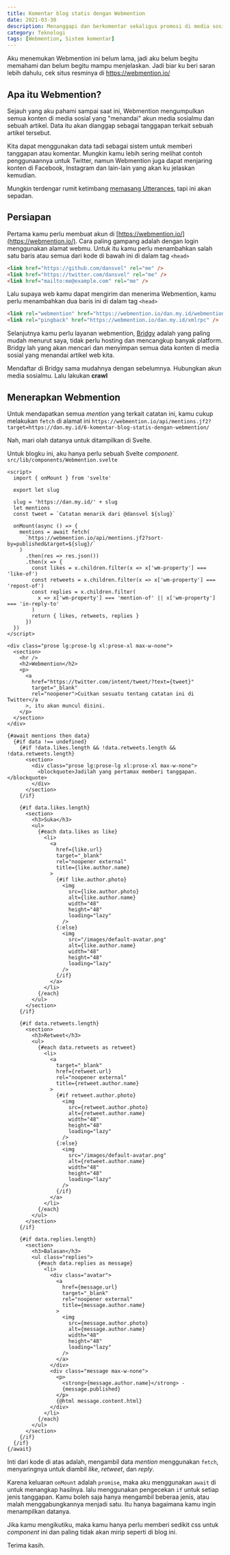 ```yaml
---
title: Komentar blog statis dengan Webmention
date: 2021-03-30
description: Menanggapi dan berkomentar sekaligus promosi di media sosial, kenapa tidak?
category: Teknologi
tags: [Webmention, Sistem komentar]
---
```


Aku menemukan Webmention ini belum lama, jadi aku belum begitu memahami dan belum begitu mampu menjelaskan. Jadi biar ku beri saran lebih dahulu, cek situs resminya di https://webmention.io/

## Apa itu Webmention?

Sejauh yang aku pahami sampai saat ini, Webmention mengumpulkan semua konten di media sosial yang "menandai" akun media sosialmu dan sebuah artikel. Data itu akan dianggap sebagai tanggapan terkait sebuah artikel tersebut.

Kita dapat menggunakan data tadi sebagai sistem untuk memberi tanggapan atau komentar. Mungkin kamu lebih sering melihat contoh penggunaannya untuk Twitter, namun Webmention juga dapat menjaring konten di Facebook, Instagram dan lain-lain yang akan ku jelaskan kemudian.

Mungkin terdengar rumit ketimbang [memasang Utterances](https:/zen.my.id/memasang-utterances-di-svelte-kit), tapi ini akan sepadan.

## Persiapan

Pertama kamu perlu membuat akun di [https://webmention.io/](https://webmention.io/). Cara paling gampang adalah dengan login menggunakan alamat webmu. Untuk itu kamu perlu menambahkan salah satu baris atau semua dari kode di bawah ini di dalam tag `<head>`

```html
<link href="https://github.com/dansvel" rel="me" />
<link href="https://twitter.com/dansvel" rel="me" />
<link href="mailto:me@example.com" rel="me" />
```

Lalu supaya web kamu dapat mengirim dan menerima Webmention, kamu perlu menambahkan dua baris ini di dalam tag `<head>`

```html
<link rel="webmention" href="https://webmention.io/dan.my.id/webmention" />
<link rel="pingback" href="https://webmention.io/dan.my.id/xmlrpc" />
```

Selanjutnya kamu perlu layanan webmention, [Bridgy](https://brid.gy/) adalah yang paling mudah menurut saya, tidak perlu hosting dan mencangkup banyak platform. Bridgy lah yang akan mencari dan menyimpan semua data konten di media sosial yang menandai artikel web kita.

Mendaftar di Bridgy sama mudahnya dengan sebelumnya. Hubungkan akun media sosialmu. Lalu lakukan **crawl**

## Menerapkan Webmention

Untuk mendapatkan semua _mention_ yang terkait catatan ini, kamu cukup melakukan `fetch` di alamat ini `https://webmention.io/api/mentions.jf2?target=https://dan.my.id/6-komentar-blog-statis-dengan-webmention/`

Nah, mari olah datanya untuk ditampilkan di Svelte.

Untuk blogku ini, aku hanya perlu sebuah Svelte _component_. `src/lib/components/Webmention.svelte`

```sveltehtml
<script>
  import { onMount } from 'svelte'

  export let slug

  slug = 'https://dan.my.id/' + slug
  let mentions
  const tweet = `Catatan menarik dari @dansvel ${slug}`

  onMount(async () => {
    mentions = await fetch(
      `https://webmention.io/api/mentions.jf2?sort-by=published&target=${slug}/`
    )
      .then(res => res.json())
      .then(x => {
        const likes = x.children.filter(x => x['wm-property'] === 'like-of')
        const retweets = x.children.filter(x => x['wm-property'] === 'repost-of')
        const replies = x.children.filter(
          x => x['wm-property'] === 'mention-of' || x['wm-property'] === 'in-reply-to'
        )
        return { likes, retweets, replies }
      })
  })
</script>

<div class="prose lg:prose-lg xl:prose-xl max-w-none">
  <section>
    <hr />
    <h2>Webmention</h2>
    <p>
      <a
        href="https://twitter.com/intent/tweet/?text={tweet}"
        target="_blank"
        rel="noopener">Cuitkan sesuatu tentang catatan ini di Twitter</a
      >, itu akan muncul disini.
    </p>
  </section>
</div>

{#await mentions then data}
  {#if data !== undefined}
    {#if !data.likes.length && !data.retweets.length && !data.retweets.length}
      <section>
        <div class="prose lg:prose-lg xl:prose-xl max-w-none">
          <blockquote>Jadilah yang pertamax memberi tanggapan.</blockquote>
        </div>
      </section>
    {/if}

    {#if data.likes.length}
      <section>
        <h3>Suka</h3>
        <ul>
          {#each data.likes as like}
            <li>
              <a
                href={like.url}
                target="_blank"
                rel="noopener external"
                title={like.author.name}
              >
                {#if like.author.photo}
                  <img
                    src={like.author.photo}
                    alt={like.author.name}
                    width="48"
                    height="48"
                    loading="lazy"
                  />
                {:else}
                  <img
                    src="/images/default-avatar.png"
                    alt={like.author.name}
                    width="48"
                    height="48"
                    loading="lazy"
                  />
                {/if}
              </a>
            </li>
          {/each}
        </ul>
      </section>
    {/if}

    {#if data.retweets.length}
      <section>
        <h3>Retweet</h3>
        <ul>
          {#each data.retweets as retweet}
            <li>
              <a
                target="_blank"
                href={retweet.url}
                rel="noopener external"
                title={retweet.author.name}
              >
                {#if retweet.author.photo}
                  <img
                    src={retweet.author.photo}
                    alt={retweet.author.name}
                    width="48"
                    height="48"
                    loading="lazy"
                  />
                {:else}
                  <img
                    src="/images/default-avatar.png"
                    alt={retweet.author.name}
                    width="48"
                    height="48"
                    loading="lazy"
                  />
                {/if}
              </a>
            </li>
          {/each}
        </ul>
      </section>
    {/if}

    {#if data.replies.length}
      <section>
        <h3>Balasan</h3>
        <ul class="replies">
          {#each data.replies as message}
            <li>
              <div class="avatar">
                <a
                  href={message.url}
                  target="_blank"
                  rel="noopener external"
                  title={message.author.name}
                >
                  <img
                    src={message.author.photo}
                    alt={message.author.name}
                    width="48"
                    height="48"
                    loading="lazy"
                  />
                </a>
              </div>
              <div class="message max-w-none">
                <p>
                  <strong>{message.author.name}</strong> -
                  {message.published}
                </p>
                {@html message.content.html}
              </div>
            </li>
          {/each}
        </ul>
      </section>
    {/if}
  {/if}
{/await}
```

Inti dari kode di atas adalah, mengambil data _mention_ menggunakan `fetch`, menyaringnya untuk diambil _like_, _retweet_, dan _reply_.

Karena keluaran `onMount` adalah `promise`, maka aku menggunakan `await` di untuk menangkap hasilnya. lalu menggunakan pengecekan `if` untuk setiap jenis tanggapan. Kamu boleh saja hanya mengambil beberaa jenis, atau malah menggabungkannya menjadi satu. Itu hanya bagaimana kamu ingin menampilkan datanya.

Jika kamu mengikutiku, maka kamu hanya perlu memberi sedikit css untuk _component_ ini dan paling tidak akan mirip seperti di blog ini.

Terima kasih.

